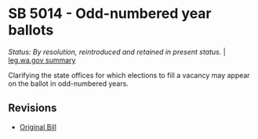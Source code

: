 # SB 5014 - Odd-numbered year ballots
*Status: By resolution, reintroduced and retained in present status.* | [leg.wa.gov summary](https://app.leg.wa.gov/billsummary?BillNumber=5014&Year=2021)

Clarifying the state offices for which elections to fill a vacancy may appear on the ballot in odd-numbered years.

## Revisions
* [Original Bill](1/)